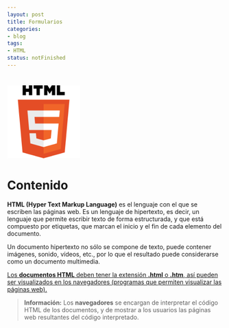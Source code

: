 ```yaml
---
layout: post
title: Formularios
categories:
- blog
tags:
- HTML
status: notFinished
---
```



<!-- Estilo CSS del post-->
<style>
table {
    font-family: arial, sans-serif;
    border-collapse: collapse;
    width: 100%;
}

td {
  vertical-align: baseline;
    border: 1px solid #dddddd;
    text-align: left;
    padding: 8px;
}

th {
    text-align: center;
    width: 50%;
}
tr:nth-child(even) {
    background-color: rgba(238, 238, 238, 0.57);
}

td:first-child {
   font-family: 'Inconsolata', monospace;
}

table h1 {
  font-size: 2em;
  font-weight: normal;
  color: #000;
}

h2 {
  font-size: 1.5em;
  font-weight: normal;
}

h3 {
  font-size: 1.17em;
  font-weight: normal;
}

h4 {
  font-size: 1.00em;
  font-weight: normal;
}

h5 {
  font-size: 0.83em;
  font-weight: normal;
}

h6 {
  font-size: 0.67em;
  font-weight: normal;
}
</style>

<!-- Imagen Markdown -->
# <img src="./../static/HTML5.png" alt="Drawing" style="width: 170px;"/>

<!-- Contenido post -->
# Contenido
**HTML (Hyper Text Markup Language)** es el lenguaje con el que se escriben las páginas web. Es un lenguaje de hipertexto, es decir, un lenguaje que permite escribir texto de forma estructurada, y que está compuesto por etiquetas, que marcan el inicio y el fin de cada elemento del documento.

Un documento hipertexto no sólo se compone de texto, puede contener imágenes, sonido, vídeos, etc., por lo que el resultado puede considerarse como un documento multimedia.

<ins>Los **documentos HTML** deben tener la extensión **.html** o **.htm**, así pueden ser visualizados en los navegadores (programas que permiten visualizar las páginas web).

> **Información:** Los **navegadores** se encargan de interpretar el código HTML de los documentos, y de mostrar a los usuarios las páginas web resultantes del código interpretado.
